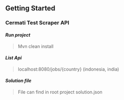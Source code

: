## Getting Started

### Cermati Test Scraper API

#### *Run project*

> Mvn clean install

#### *List Api*

>localhost:8080/jobs/{country} (indonesia, india)

#### *Solution file*

> File can find in root project solution.json